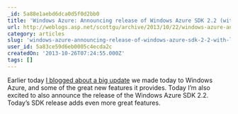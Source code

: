 ```yaml
---
_id: 5a88e1aebd6dca0d5f0d2bb0
title: 'Windows Azure: Announcing release of Windows Azure SDK 2.2 (with lots of goodies)'
url: http://weblogs.asp.net/scottgu/archive/2013/10/22/windows-azure-announcing-release-of-windows-azure-sdk-2-2-with-lots-of-goodies.aspx
category: articles
slug: 'windows-azure-announcing-release-of-windows-azure-sdk-2-2-with-lots-of-goodies'
user_id: 5a83ce59d6eb0005c4ecda2c
createdOn: '2013-10-26T07:24:55.000Z'
tags: []
---
```


Earlier today <a href="http://weblogs.asp.net/scottgu/archive/2013/10/22/windows-azure-backup-services-release-hyper-v-recovery-manager-vm-enhancements-enhanced-enterprise-management-support.aspx" target="_blank">I blogged about a big update</a> we made today to Windows Azure, and some of the great new features it provides. Today I’m also excited to also announce the release of the Windows Azure SDK 2.2. Today’s SDK release adds even more great features.
